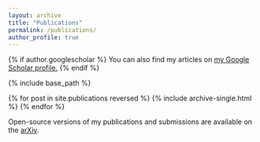 ```yaml
---
layout: archive
title: "Publications"
permalink: /publications/
author_profile: true
---
```


{% if author.googlescholar %}
  You can also find my articles on <u><a href="{{author.googlescholar}}">my Google Scholar profile</a>.</u>
{% endif %}

{% include base_path %}

{% for post in site.publications reversed %}
  {% include archive-single.html %}
{% endfor %}

Open-source versions of my publications and submissions are available on the [arXiv](https://arxiv.org/search/?searchtype=author&query=Faulkner%2C+M+F).
